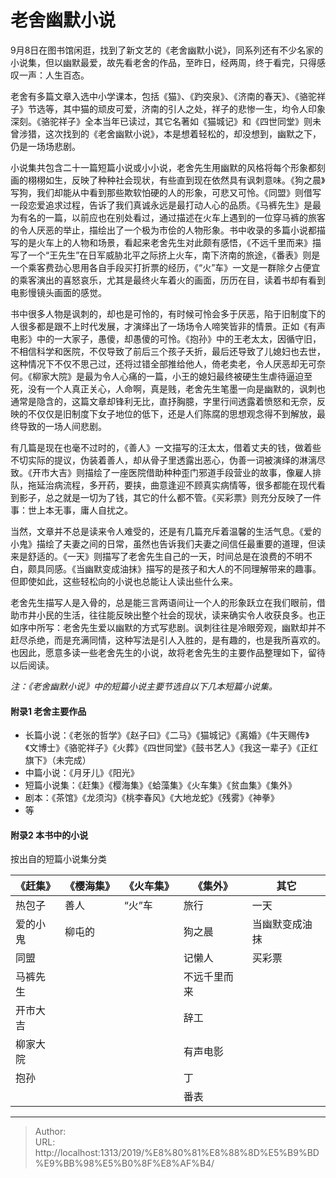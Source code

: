 # 老舍幽默小说


9月8日在图书馆闲逛，找到了新文艺的《老舍幽默小说》，同系列还有不少名家的小说集，但以幽默最爱，故先看老舍的作品，至昨日，经两周，终于看完，只得感叹一声：人生百态。

老舍有多篇文章入选中小学课本，包括《猫》、《趵突泉》、《济南的春天》、《骆驼祥子》节选等，其中猫的顽皮可爱，济南的引人之处，祥子的悲惨一生，均令人印象深刻。《骆驼祥子》全本当年已读过，其它名著如《猫城记》和《四世同堂》则未曾涉猎，这次找到的《老舍幽默小说》，本是想着轻松的，却没想到，幽默之下，仍是一场场悲剧。

小说集共包含二十一篇短篇小说或小小说，老舍先生用幽默的风格将每个形象都刻画的栩栩如生，反映了种种社会现状，有些直到现在依然具有讽刺意味。《狗之晨》写狗，我们却能从中看到那些欺软怕硬的人的形象，可悲又可怜。《同盟》则借写一段恋爱追求过程，告诉了我们真诚永远是最打动人心的品质。《马裤先生》是最为有名的一篇，以前应也在别处看过，通过描述在火车上遇到的一位穿马裤的旅客的令人厌恶的举止，描绘出了一个极为市侩的人物形象。书中收录的多篇小说都描写的是火车上的人物和场景，看起来老舍先生对此颇有感悟，《不远千里而来》描写了一个“王先生”在日军威胁北平之际挤上火车，南下济南的旅途，《番表》则是一个乘客费劲心思用各自手段买打折票的经历，《“火”车》一文是一群除夕占便宜的乘客演出的喜怒哀乐，尤其是最终火车着火的画面，历历在目，读着书却有看到电影慢镜头画面的感觉。

书中很多人物是讽刺的，却也是可怜的，有时候可怜会多于厌恶，陷于旧制度下的人很多都是跟不上时代发展，才演绎出了一场场令人啼笑皆非的情景。正如《有声电影》中的一大家子，愚傻，却愚傻的可怜。《抱孙》中的王老太太，因循守旧，不相信科学和医院，不仅导致了前后三个孩子夭折，最后还导致了儿媳妇也去世，这种情况下不仅不思己过，还将过错全部推给他人，倚老卖老，令人厌恶却无可奈何。《柳家大院》是最为令人心痛的一篇，小王的媳妇最终被硬生生虐待逼迫至死，没有一个人真正关心，人命啊，真是贱，老舍先生笔墨一向是幽默的，讽刺也通常是隐含的，这篇文章却锋利无比，直抒胸臆，字里行间透露着愤怒和无奈，反映的不仅仅是旧制度下女子地位的低下，还是人们陈腐的思想观念得不到解放，最终导致的一场人间悲剧。

有几篇是现在也毫不过时的，《善人》一文描写的汪太太，借着丈夫的钱，做着些不切实际的提议，伪装着善人，却从骨子里透露出恶心，伪善一词被演绎的淋漓尽致。《开市大吉》则描绘了一座医院借助种种歪门邪道手段营业的故事，像雇人排队，拖延治病流程，多开药，要挟，曲意逢迎不顾真实病情等，很多都能在现代看到影子，总之就是一切为了钱，其它的什么都不管。《买彩票》则充分反映了一件事：世上本无事，庸人自扰之。

当然，文章并不总是读来令人难受的，还是有几篇充斥着温馨的生活气息。《爱的小鬼》描绘了夫妻之间的日常，虽然也告诉我们夫妻之间信任最重要的道理，但读来是舒适的。《一天》则描写了老舍先生自己的一天，时间总是在浪费的不明不白，颇具同感。《当幽默变成油抹》描写的是孩子和大人的不同理解带来的趣事。但即使如此，这些轻松向的小说也总能让人读出些什么来。

老舍先生描写人是入骨的，总是能三言两语间让一个人的形象跃立在我们眼前，借助市井小民的生活，往往能反映出整个社会的现状，读来确实令人收获良多。也正如序中所写：老舍先生爱以幽默的方式写悲剧。讽刺往往是冷眼旁观，幽默却并不赶尽杀绝，而是充满同情，这种写法是引人入胜的，是有趣的，也是我所喜欢的。也因此，愿意多读一些老舍先生的小说，故将老舍先生的主要作品整理如下，留待以后阅读。

*注：《老舍幽默小说》中的短篇小说主要节选自以下几本短篇小说集。*

#### 附录1 老舍主要作品

- 长篇小说：《老张的哲学》《赵子曰》《二马》《猫城记》《离婚》《牛天赐传》《文博士》《骆驼祥子》《火葬》《四世同堂》《鼓书艺人》《我这一辈子》《正红旗下》（未完成）
- 中篇小说：《月牙儿》《阳光》
- 短篇小说集：《赶集》《樱海集》《蛤藻集》《火车集》《贫血集》《集外》
- 剧本：《茶馆》《龙须沟》《桃李春风》《大地龙蛇》《残雾》《神拳》
- 等

#### 附录2 本书中的小说

按出自的短篇小说集分类

| 《赶集》 | 《樱海集》 | 《火车集》 | 《集外》     | 其它           |
| -------- | ---------- | ---------- | ------------ | -------------- |
| 热包子   | 善人       | “火”车     | 旅行         | 一天           |
| 爱的小鬼 | 柳屯的     |            | 狗之晨       | 当幽默变成油抹 |
| 同盟     |            |            | 记懒人       | 买彩票         |
| 马裤先生 |            |            | 不远千里而来 |                |
| 开市大吉 |            |            | 辞工         |                |
| 柳家大院 |            |            | 有声电影     |                |
| 抱孙     |            |            | 丁           |                |
|          |            |            | 番表         |                |


---

> Author:   
> URL: http://localhost:1313/2019/%E8%80%81%E8%88%8D%E5%B9%BD%E9%BB%98%E5%B0%8F%E8%AF%B4/  

